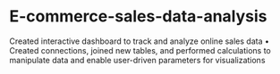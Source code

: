 # E-commerce-sales-data-analysis
Created interactive dashboard to track and analyze online sales data    • Created connections, joined new tables, and performed calculations to manipulate data and enable user-driven parameters for visualizations  
